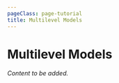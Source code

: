 ```yaml
---
pageClass: page-tutorial
title: Multilevel Models
---
```


# Multilevel Models

*Content to be added.*
